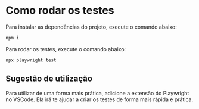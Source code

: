 # Como rodar os testes

Para instalar as dependências do projeto, execute o comando abaixo:

```bash
npm i
```

Para rodar os testes, execute o comando abaixo:

```bash
npx playwright test
```

## Sugestão de utilização

Para utilizar de uma forma mais prática, adicione a extensão do Playwright no VSCode. Ela irá te ajudar a criar os testes de forma mais rápida e prática.
